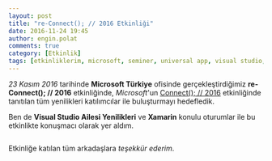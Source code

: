 ```yaml
---
layout: post
title: "re-Connect(); // 2016 Etkinliği"
date: 2016-11-24 19:45
author: engin.polat
comments: true
category: [Etkinlik]
tags: [etkinliklerim, microsoft, seminer, universal app, visual studio, xamarin, uwp]
---
```

*23 Kasım 2016* tarihinde **Microsoft Türkiye** ofisinde gerçekleştirdiğimiz **re-Connect(); // 2016** etkinliğinde, *Microsoft*'un <a href="https://channel9.msdn.com/Events/Connect/2016" target="_blank">Connect(); // 2016</a> etkinliğinde tanıtılan tüm yenilikleri katılımcılar ile buluşturmayı hedefledik.

Ben de **Visual Studio Ailesi Yenilikleri** ve **Xamarin** konulu oturumlar ile bu etkinlikte konuşmacı olarak yer aldım.

<img class="lazy img-responsive" data-src="/assets/uploads/2016/11/re-connect-0.jpg" />

Etkinliğe katılan tüm arkadaşlara *teşekkür ederim*.

<img class="lazy img-responsive" data-src="/assets/uploads/2016/11/re-connect-1.jpg" />